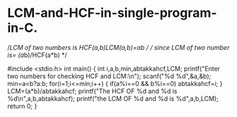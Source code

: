 # LCM-and-HCF-in-single-program-in-C.
/*LCM of two numbers is HCF(a,b)*LCM(a,b)=a*b */
/* since LCM of two number is= (a*b)/HCF(a*b) */


#include <stdio.h>
int main()
{   int i,a,b,min,abtakkahcf,LCM;
   printf("Enter two numbers for checking HCF and LCM:\n");
   scanf("%d %d",&a,&b);
   min=a<b?a:b;
    for(i=1;i<=min;i++)
   {
       if(a%i==0 && b%i==0)
       abtakkahcf=i;
   }
   LCM=(a*b)/abtakkahcf;
   printf("The HCF OF %d and %d is %d\n",a,b,abtakkahcf);
   printf("the LCM OF %d and %d is %d",a,b,LCM);
    return 0;
}
